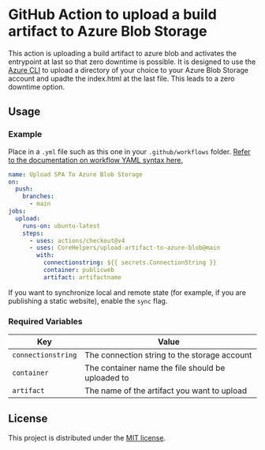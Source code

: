 # GitHub Action to upload a build artifact to Azure Blob Storage
This action is uploading a build artifact to azure blob and activates the entrypoint at last so that zero downtime is possible. It is designed 
to use the [Azure CLI](https://docs.microsoft.com/en-us/cli/azure/install-azure-cli?view=azure-cli-latest) to upload a directory 
of your choice to your Azure Blob Storage account and upadte the index.html at the last file. This leads to a zero downtime 
option. 

## Usage

### Example

Place in a `.yml` file such as this one in your `.github/workflows` folder. [Refer to the documentation on workflow YAML syntax here.](https://help.github.com/en/articles/workflow-syntax-for-github-actions)

```yaml
name: Upload SPA To Azure Blob Storage
on:
  push:
    branches:
      - main
jobs:
  upload:
    runs-on: ubuntu-latest
    steps:
      - uses: actions/checkout@v4
      - uses: CoreHelpers/upload-artifact-to-azure-blob@main
        with:
          connectionstring: ${{ secrets.ConnectionString }}
          container: publicweb
          artifact: artifactname
```

If you want to synchronize local and remote state (for example, if you are publishing a static website), enable the `sync` flag.

### Required Variables

| Key                 | Value                                                                      |
|---------------------|----------------------------------------------------------------------------|
| `connectionstring`  | The connection string to the storage account                               |
| `container`         | The container name the file should be uploaded to                          |
| `artifact`          | The name of the artifact you want to upload                                |

## License

This project is distributed under the [MIT license](LICENSE).
